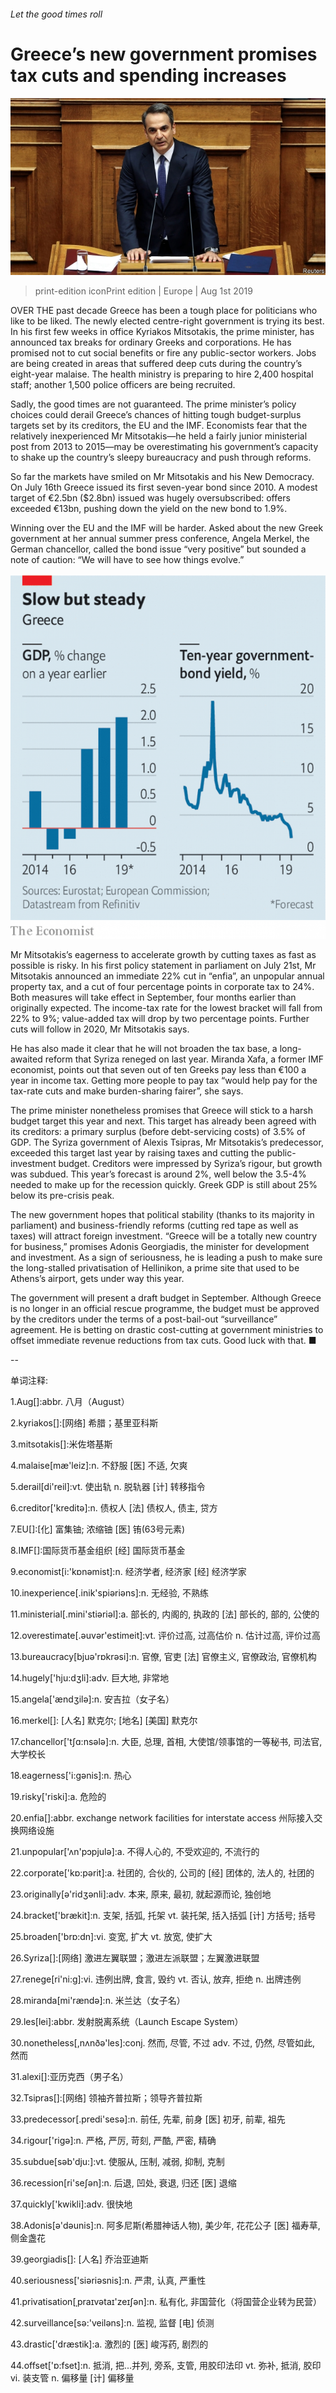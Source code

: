 ###### Let the good times roll

# Greece’s new government promises tax cuts and spending increases 

![image](images/20190803_EUP502_1.jpg) 

> print-edition iconPrint edition | Europe | Aug 1st 2019 

OVER THE past decade Greece has been a tough place for politicians who like to be liked. The newly elected centre-right government is trying its best. In his first few weeks in office Kyriakos Mitsotakis, the prime minister, has announced tax breaks for ordinary Greeks and corporations. He has promised not to cut social benefits or fire any public-sector workers. Jobs are being created in areas that suffered deep cuts during the country’s eight-year malaise. The health ministry is preparing to hire 2,400 hospital staff; another 1,500 police officers are being recruited. 

Sadly, the good times are not guaranteed. The prime minister’s policy choices could derail Greece’s chances of hitting tough budget-surplus targets set by its creditors, the EU and the IMF. Economists fear that the relatively inexperienced Mr Mitsotakis—he held a fairly junior ministerial post from 2013 to 2015—may be overestimating his government’s capacity to shake up the country’s sleepy bureaucracy and push through reforms. 

So far the markets have smiled on Mr Mitsotakis and his New Democracy. On July 16th Greece issued its first seven-year bond since 2010. A modest target of €2.5bn ($2.8bn) issued was hugely oversubscribed: offers exceeded €13bn, pushing down the yield on the new bond to 1.9%. 

Winning over the EU and the IMF will be harder. Asked about the new Greek government at her annual summer press conference, Angela Merkel, the German chancellor, called the bond issue “very positive” but sounded a note of caution: “We will have to see how things evolve.” 

![image](images/20190803_EUC491_0.png) 

Mr Mitsotakis’s eagerness to accelerate growth by cutting taxes as fast as possible is risky. In his first policy statement in parliament on July 21st, Mr Mitsotakis announced an immediate 22% cut in “enfia”, an unpopular annual property tax, and a cut of four percentage points in corporate tax to 24%. Both measures will take effect in September, four months earlier than originally expected. The income-tax rate for the lowest bracket will fall from 22% to 9%; value-added tax will drop by two percentage points. Further cuts will follow in 2020, Mr Mitsotakis says. 

He has also made it clear that he will not broaden the tax base, a long-awaited reform that Syriza reneged on last year. Miranda Xafa, a former IMF economist, points out that seven out of ten Greeks pay less than €100 a year in income tax. Getting more people to pay tax “would help pay for the tax-rate cuts and make burden-sharing fairer”, she says. 

The prime minister nonetheless promises that Greece will stick to a harsh budget target this year and next. This target has already been agreed with its creditors: a primary surplus (before debt-servicing costs) of 3.5% of GDP. The Syriza government of Alexis Tsipras, Mr Mitsotakis’s predecessor, exceeded this target last year by raising taxes and cutting the public-investment budget. Creditors were impressed by Syriza’s rigour, but growth was subdued. This year’s forecast is around 2%, well below the 3.5-4% needed to make up for the recession quickly. Greek GDP is still about 25% below its pre-crisis peak. 

The new government hopes that political stability (thanks to its majority in parliament) and business-friendly reforms (cutting red tape as well as taxes) will attract foreign investment. “Greece will be a totally new country for business,” promises Adonis Georgiadis, the minister for development and investment. As a sign of seriousness, he is leading a push to make sure the long-stalled privatisation of Hellinikon, a prime site that used to be Athens’s airport, gets under way this year. 

The government will present a draft budget in September. Although Greece is no longer in an official rescue programme, the budget must be approved by the creditors under the terms of a post-bail-out “surveillance” agreement. He is betting on drastic cost-cutting at government ministries to offset immediate revenue reductions from tax cuts. Good luck with that. ■ 

-- 

 单词注释:

1.Aug[]:abbr. 八月（August） 

2.kyriakos[]:[网络] 希腊；基里亚科斯 

3.mitsotakis[]:米佐塔基斯 

4.malaise[mæ'leiz]:n. 不舒服 [医] 不适, 欠爽 

5.derail[di'reil]:vt. 使出轨 n. 脱轨器 [计] 转移指令 

6.creditor['kreditә]:n. 债权人 [法] 债权人, 债主, 贷方 

7.EU[]:[化] 富集铀; 浓缩铀 [医] 铕(63号元素) 

8.IMF[]:国际货币基金组织 [经] 国际货币基金 

9.economist[i:'kɒnәmist]:n. 经济学者, 经济家 [经] 经济学家 

10.inexperience[.inik'spiәriәns]:n. 无经验, 不熟练 

11.ministerial[.mini'stiәriәl]:a. 部长的, 内阁的, 执政的 [法] 部长的, 部的, 公使的 

12.overestimate[.әuvәr'estimeit]:vt. 评价过高, 过高估价 n. 估计过高, 评价过高 

13.bureaucracy[bjuә'rɒkrәsi]:n. 官僚, 官吏 [法] 官僚主义, 官僚政治, 官僚机构 

14.hugely['hju:dʒli]:adv. 巨大地, 非常地 

15.angela['ændʒilә]:n. 安吉拉（女子名） 

16.merkel[]: [人名] 默克尔; [地名] [美国] 默克尔 

17.chancellor['tʃɑ:nsәlә]:n. 大臣, 总理, 首相, 大使馆/领事馆的一等秘书, 司法官, 大学校长 

18.eagerness['i:gәnis]:n. 热心 

19.risky['riski]:a. 危险的 

20.enfia[]:abbr. exchange network facilities for interstate access 州际接入交换网络设施 

21.unpopular['ʌn'pɔpjulә]:a. 不得人心的, 不受欢迎的, 不流行的 

22.corporate['kɒ:pәrit]:a. 社团的, 合伙的, 公司的 [经] 团体的, 法人的, 社团的 

23.originally[ә'ridʒәnli]:adv. 本来, 原来, 最初, 就起源而论, 独创地 

24.bracket['brækit]:n. 支架, 括弧, 托架 vt. 装托架, 括入括弧 [计] 方括号; 括号 

25.broaden['brɒ:dn]:vi. 变宽, 扩大 vt. 放宽, 使扩大 

26.Syriza[]:[网络] 激进左翼联盟；激进左派联盟；左翼激进联盟 

27.renege[ri'ni:g]:vi. 违例出牌, 食言, 毁约 vt. 否认, 放弃, 拒绝 n. 出牌违例 

28.miranda[mi'rændә]:n. 米兰达（女子名） 

29.les[lei]:abbr. 发射脱离系统（Launch Escape System） 

30.nonetheless[,nʌnðә'les]:conj. 然而, 尽管, 不过 adv. 不过, 仍然, 尽管如此, 然而 

31.alexi[]:亚历克西（男子名） 

32.Tsipras[]:[网络] 领袖齐普拉斯；领导齐普拉斯 

33.predecessor[.predi'sesә]:n. 前任, 先辈, 前身 [医] 初牙, 前辈, 祖先 

34.rigour['rigә]:n. 严格, 严厉, 苛刻, 严酷, 严密, 精确 

35.subdue[sәb'dju:]:vt. 使服从, 压制, 减弱, 抑制, 克制 

36.recession[ri'seʃәn]:n. 后退, 凹处, 衰退, 归还 [医] 退缩 

37.quickly['kwikli]:adv. 很快地 

38.Adonis[ә'dәunis]:n. 阿多尼斯(希腊神话人物), 美少年, 花花公子 [医] 福寿草, 侧金盏花 

39.georgiadis[]: [人名] 乔治亚迪斯 

40.seriousness['siәriәsnis]:n. 严肃, 认真, 严重性 

41.privatisation[ˌpraɪvətaɪ'zeɪʃən]:n. 私有化, 非国营化（将国营企业转为民营） 

42.surveillance[sә:'veilәns]:n. 监视, 监督 [电] 侦测 

43.drastic['dræstik]:a. 激烈的 [医] 峻泻药, 剧烈的 

44.offset['ɒ:fset]:n. 抵消, 把...并列, 旁系, 支管, 用胶印法印 vt. 弥补, 抵消, 胶印 vi. 装支管 n. 偏移量 [计] 偏移量 


